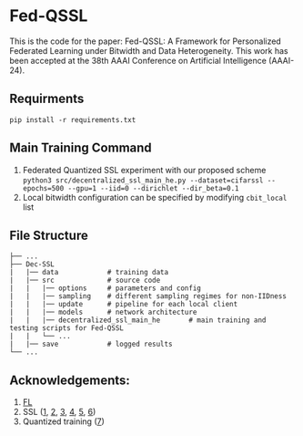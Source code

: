 # Fed-QSSL
This is the code for the paper: Fed-QSSL: A Framework for Personalized Federated Learning under Bitwidth and Data Heterogeneity. This work has been accepted at the 38th AAAI Conference on Artificial Intelligence (AAAI-24).

## Requirments
```
pip install -r requirements.txt
```

## Main Training Command
1. Federated Quantized SSL experiment with our proposed scheme ```python3 src/decentralized_ssl_main_he.py --dataset=cifarssl --epochs=500 --gpu=1 --iid=0 --dirichlet --dir_beta=0.1```
2. Local bitwidth configuration can be specified by modifying ```cbit_local``` list

## File Structure
```angular2html
├── ...
├── Dec-SSL
|   |── data 			# training data
|   |── src 			# source code
|   |   |── options 	# parameters and config
|   |   |── sampling 	# different sampling regimes for non-IIDness
|   |   |── update 	    # pipeline for each local client
|   |   |── models 	    # network architecture
|   |   |── decentralized_ssl_main_he 	    # main training and testing scripts for Fed-QSSL
|   |   └── ...
|   |── save 			# logged results
└── ...
```

## Acknowledgements:
1. [FL](https://github.com/AshwinRJ/decentralized-Learning-PyTorch)
2. SSL ([1](https://github.com/SsnL/moco_align_uniform), [2](https://github.com/leftthomas/SimCLR), [3](https://github.com/PatrickHua/SimSiam), [4](https://github.com/HobbitLong/PyContrast), [5](https://github.com/IcarusWizard/MAE), [6](https://github.com/liruiw/Dec-SSL))
3. Quantized training ([7](https://github.com/lucamocerino/Binary-Neural-Networks-PyTorch-1.0))
